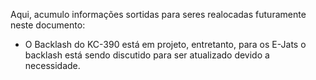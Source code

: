 Aqui, acumulo informações sortidas para seres realocadas futuramente neste documento:

- O Backlash do KC-390 está em projeto, entretanto, para os E-Jats o backlash está sendo discutido para ser atualizado devido a necessidade. 

